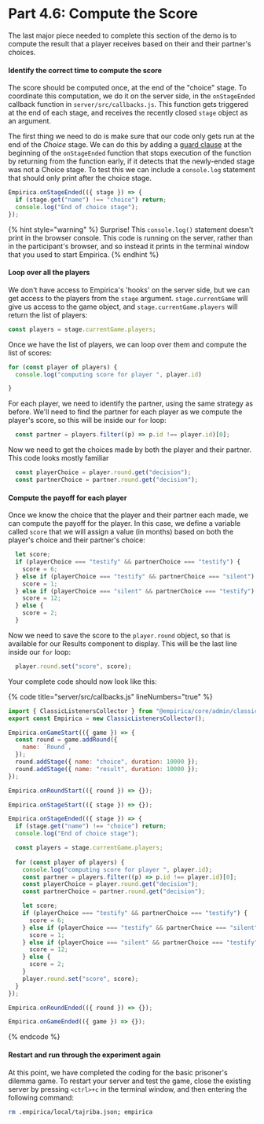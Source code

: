 # Part 4.6: Compute the Score

The last major piece needed to complete this section of the demo is to compute the result that a player receives based on their and their partner's choices.

#### Identify the correct time to compute the score

The score should be computed once, at the end of the "choice" stage. To coordinate this computation, we do it on the server side, in the `onStageEnded` callback function in `server/src/callbacks.js`. This function gets triggered at the end of each stage, and receives the recently closed `stage` object as an argument.&#x20;

The first thing we need to do is make sure that our code only gets run at the end of the _Choice_ stage. We can do this by adding a [guard clause](https://blog.webdevsimplified.com/2020-01/guard-clauses/) at the beginning of the `onStageEnded` function that stops execution of the function by returning from the function early, if it detects that the newly-ended stage was not a Choice stage. To test this we can include a `console.log` statement that should only print after the choice stage.

```javascript
Empirica.onStageEnded(({ stage }) => {
  if (stage.get("name") !== "choice") return;
  console.log("End of choice stage");
});
```

{% hint style="warning" %}
Surprise! This `console.log()` statement doesn't print in the browser console. This code is running on the server, rather than in the participant's browser, and so instead it prints in the terminal window that you used to start Empirica.
{% endhint %}

#### Loop over all the players

We don't have access to Empirica's 'hooks' on the server side, but we can get access to the players from the `stage` argument. `stage.currentGame` will give us access to the game object, and `stage.currentGame.players` will return the list of players:

```javascript
const players = stage.currentGame.players;
```

Once we have the list of players, we can loop over them and compute the list of scores:

```javascript
for (const player of players) {
  console.log("computing score for player ", player.id)

}
```

For each player, we need to identify the partner, using the same strategy as before. We'll need to find the partner for each player as we compute the player's score, so this will be inside our `for` loop:

```javascript
  const partner = players.filter((p) => p.id !== player.id)[0];
```

Now we need to get the choices made by both the player and their partner. This code looks mostly familiar

```javascript
  const playerChoice = player.round.get("decision");
  const partnerChoice = partner.round.get("decision");
```

#### Compute the payoff for each player

Once we know the choice that the player and their partner each made, we can compute the payoff for the player. In this case, we define a variable called `score` that we will assign a value (in months) based on both the player's choice and their partner's choice:

```javascript
  let score;
  if (playerChoice === "testify" && partnerChoice === "testify") {
    score = 6;
  } else if (playerChoice === "testify" && partnerChoice === "silent") {
    score = 1;
  } else if (playerChoice === "silent" && partnerChoice === "testify") {
    score = 12;
  } else {
    score = 2;
  }
```

Now we need to save the score to the `player.round` object, so that is available for our Results component to display. This will be the last line inside our `for` loop:

```javascript
  player.round.set("score", score);
```

Your complete code should now look like this:

{% code title="server/src/callbacks.js" lineNumbers="true" %}
```javascript
import { ClassicListenersCollector } from "@empirica/core/admin/classic";
export const Empirica = new ClassicListenersCollector();

Empirica.onGameStart(({ game }) => {
  const round = game.addRound({
    name: `Round`,
  });
  round.addStage({ name: "choice", duration: 10000 });
  round.addStage({ name: "result", duration: 10000 });
});

Empirica.onRoundStart(({ round }) => {});

Empirica.onStageStart(({ stage }) => {});

Empirica.onStageEnded(({ stage }) => {
  if (stage.get("name") !== "choice") return;
  console.log("End of choice stage");

  const players = stage.currentGame.players;
  
  for (const player of players) {
    console.log("computing score for player ", player.id);
    const partner = players.filter((p) => p.id !== player.id)[0];
    const playerChoice = player.round.get("decision");
    const partnerChoice = partner.round.get("decision");

    let score;
    if (playerChoice === "testify" && partnerChoice === "testify") {
      score = 6;
    } else if (playerChoice === "testify" && partnerChoice === "silent") {
      score = 1;
    } else if (playerChoice === "silent" && partnerChoice === "testify") {
      score = 12;
    } else {
      score = 2;
    }
    player.round.set("score", score);
  }
});

Empirica.onRoundEnded(({ round }) => {});

Empirica.onGameEnded(({ game }) => {});
```
{% endcode %}

#### Restart and run through the experiment again

At this point, we have completed the coding for the basic prisoner's dilemma game. To restart your server and test the game, close the existing server by pressing `<ctrl>+c` in the terminal window, and then entering the following command:

```sh
rm .empirica/local/tajriba.json; empirica
```
